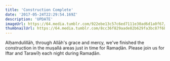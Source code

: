 ```yaml
---
title: 'Construction Complete'
date: '2017-05-24T22:29:54.169Z'
description: 'UPDATE'
imageUrl: https://64.media.tumblr.com/922ebe13c57c6ed7111e30ad6d1a0f67/tumblr_nmesccXxVy1sqxw6oo1_540.jpg
thumbnailUrl: https://64.media.tumblr.com/8cc36f829aade82b629fa3bc87f6b5a9/tumblr_nsnbd9yuLA1qcqnj7o1_540.jpg
---
```


Alḥamdulillāh, through Allāh's grace and mercy, we've finished the construction in the muṣallá areas just in time for Ramaḍān. Please join us for Iftar and Tarawīḥ each night during Ramaḍān.
